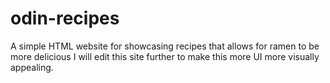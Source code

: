 # odin-recipes

A simple HTML website for showcasing recipes that allows for ramen to be more delicious
I will edit this site further to make this more UI more visually appealing.
